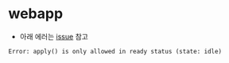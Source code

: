 # webapp

- 아래 에러는 [issue](https://github.com/vercel/next.js/pull/43145) 참고

```
Error: apply() is only allowed in ready status (state: idle)
```
